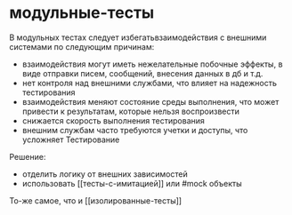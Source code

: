 # модульные-тесты

В модульных тестах следует избегатьвзаимодействия с внешними системами по следующим причинам:

- взаимодействия могут иметь нежелательные побочные эффекты, в виде отправки писем, сообщений, внесения данных в дб и т.д.
- нет контроля над внешними службами, что влияет на надежность тестирования
- взаимодействия меняют состояние среды выполнения, что может привести к результатам, которые нельзя воспроизвести
- снижается скорость выполнения тестирования
- внешним службам часто требуются учетки и доступы, что усложняет Тестирование

Решение:

- отделить логику от внешних зависимостей
- использовать [[тесты-с-имитацией]] или #mock объекты

То-же самое, что и [[изолированные-тесты]]
